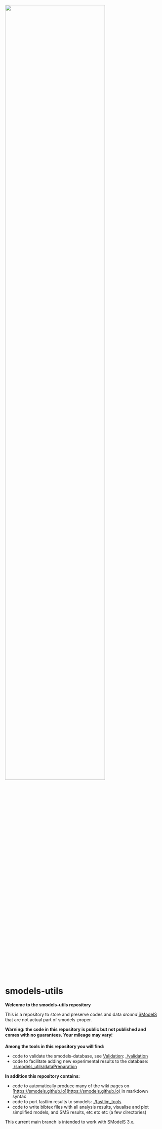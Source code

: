 
 <p float="center">
     <img src="https://smodels.github.io/pics/banner.png" width=80% height=80% />
 </p>

# smodels-utils

**Welcome to the smodels-utils repository**

This is a repository to store and preserve codes and data *around* [SModelS](http://github.com/SModelS/smodels) that are not actual part of smodels-proper.

**Warning: the code in this repository is public but not published and comes with no guarantees. Your mileage may vary**:exclamation:

**Among the tools in this repository you will find:**

* code to validate the smodels-database, see [Validation](https://smodels.github.io/docs/Validation): [./validation](./validation)
* code to facilitate adding new experimental results to the database: [./smodels_utils/dataPreparation](./smodels_utils/dataPreparation/)

**In addition this repository contains:**

* code to automatically produce many of the wiki pages on [https://smodels.github.io](https://smodels.github.io) in markdown syntax
* code to port fastlim results to smodels: [./fastlim_tools](./fastlim_tools/)  
* code to write bibtex files with all analysis results, visualise and plot simplified models, and SMS results, etc etc etc (a few directories)


This current main branch is intended to work with SModelS 3.x.
